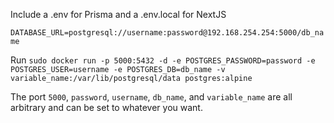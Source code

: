 Include a .env for Prisma and a .env.local for NextJS

`DATABASE_URL=postgresql://username:password@192.168.254.254:5000/db_name`

Run `sudo docker run -p 5000:5432 -d -e POSTGRES_PASSWORD=password -e POSTGRES_USER=username -e POSTGRES_DB=db_name -v variable_name:/var/lib/postgresql/data postgres:alpine`

The port `5000`, `password`, `username`, `db_name`, and `variable_name` are all arbitrary and can be set to whatever you want.
